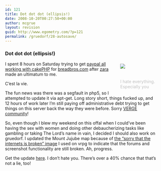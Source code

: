 ```yaml
---
id: 121
title: Dot dot dot (ellipsis!)
date: 2008-10-20T00:27:50+00:00
author: mcgrue
layout: revision
guid: http://www.egometry.com/?p=121
permalink: /gruedorf/28-autosave/
---
```

### Dot dot dot (ellipsis!)

<div style="float: right; padding: 4px; margin: 4px;">
  <img src=/files/gruedorf_challenge/020/2008.03.09_omg_fu.png><br /> <span style="color: silver; font-size: -1;"><br /> <br />I hate everything.<br />Especially you</span>
</div>

I spent 8 hours on Saturday trying to get <a href="http://bakery.cakephp.org/articles/view/paypal-direct-payment-api-component" target=_new>paypal all working with cakePHP</a> for <a href="http://breadbros.com" target=_new>breadbros.com</a> after [zara](http://zarat.us/) made an ultimatum to me.

C&#8217;est la vie.

The fun news was there was a segfault in php5, so I attempted to update it via apt-get. Long story short, things fucked up, and 12 hours of work later I&#8217;m still paying off administrative debt trying to get things on this server back the way they were before. Sorry <a href=http:/verge-rpg.com target=_new>VERGE community</a>!

So, even though I blew my weekend on this offal when I could&#8217;ve been having the sex with women and doing other debaucherizing tasks like gambling or taking The Lord&#8217;s name in vain, I decided I should also work on gruedorf. I updated the Mount Jujube map because of <a href=http://www.verge-rpg.com/images/news/wanton.png target=_new>the &#8220;sorry that the internets is broken&#8221; image</a> I used on vrpg to indicate that the forums and screenshot functionality are still broken. Ah, progress.

Get the update <a href=http://verge-rpg.com/svn/sully/trunk/ target=_new>here</a>. I don&#8217;t hate you. There&#8217;s over a 40% chance that that&#8217;s not a lie, too!